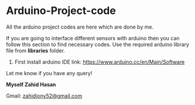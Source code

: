 # Arduino-Project-code
All the arduino project codes are here which are done by me.

If you are going to interface different sensors with arduino then you can follow this section to find necessary codes. Use the required arduino library file from **libraries** folder.

1. First install arduino IDE link: https://www.arduino.cc/en/Main/Software


Let me know if you have any query!

**Myself Zahid Hasan**

Gmail: zahidjony52@gmail.com
